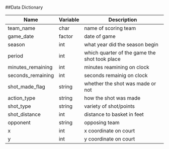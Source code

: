 ##Data Dictionary

 Name | Variable | Description
-------|----------|------------
team_name | char | name of scoring team
game_date | factor | date of game
season | int | what year did the season begin
period | int | which quarter of the game the shot took place
minutes_remaining | int | minutes reamining on clock
seconds_remaining | int | seconds remainig on clock
shot_made_flag | string | whether the shot was made or not
action_type | string | how the shot was made
shot_type | string | variety of shot/points
shot_distance | int | distance to basket in feet
opponent | string | opposing team
x | int | x coordinate on court
y | int | y coordinate on court
